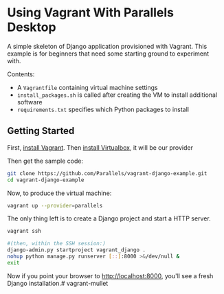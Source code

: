 # Using Vagrant With Parallels Desktop #

A simple skeleton of Django application provisioned with Vagrant. This example is for beginners that need some starting ground to experiment with.

Contents:

* A ```Vagrantfile``` containing virtual machine settings
* ```install_packages.sh``` is called after creating the VM to install additional software
* ```requirements.txt``` specifies which Python packages to install


## Getting Started ##

First, [install Vagrant](http://www.vagrantup.com/downloads.html). Then [install Virtualbox](https://www.virtualbox.org/), it will be our provider

Then get the sample code: 

```bash
git clone https://github.com/Parallels/vagrant-django-example.git
cd vagrant-django-example
```

Now, to produce the virtual machine:

```bash
vagrant up --provider=parallels
```

The only thing left is to create a Django project and start a HTTP server.

```bash
vagrant ssh

#(then, within the SSH session:)
django-admin.py startproject vagrant_django .
nohup python manage.py runserver [::]:8000 >&/dev/null &
exit
```

Now if you point your browser to [http://localhost:8000](http://localhost:8000), you'll see a fresh Django installation.# vagrant-mullet
